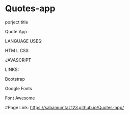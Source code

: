 # Quotes-app
porject title 

Quote App


LANGUAGE USES:

HTM
L
CSS

JAVASCRIPT

LINKS:


Bootstrap


Google Fonts

Font Awesome

#Page Link: https://sabamumtaz123.github.io/Quotes-app/


